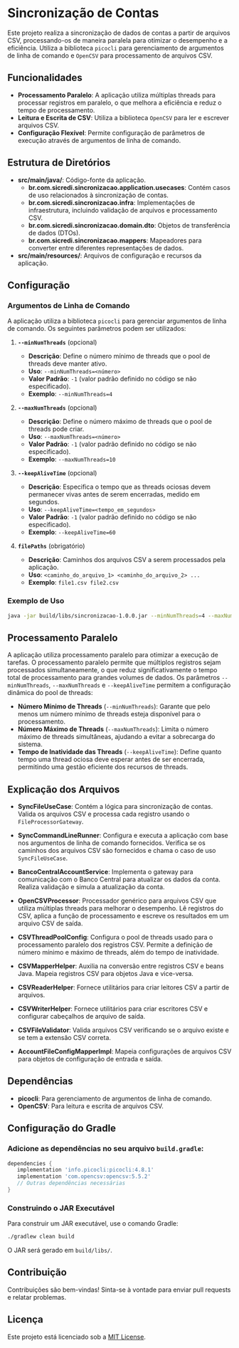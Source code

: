 # Sincronização de Contas

Este projeto realiza a sincronização de dados de contas a partir de arquivos CSV, processando-os de maneira paralela para otimizar o desempenho e a eficiência. Utiliza a biblioteca `picocli` para gerenciamento de argumentos de linha de comando e `OpenCSV` para processamento de arquivos CSV.

## Funcionalidades

- **Processamento Paralelo**: A aplicação utiliza múltiplas threads para processar registros em paralelo, o que melhora a eficiência e reduz o tempo de processamento.
- **Leitura e Escrita de CSV**: Utiliza a biblioteca `OpenCSV` para ler e escrever arquivos CSV.
- **Configuração Flexível**: Permite configuração de parâmetros de execução através de argumentos de linha de comando.

## Estrutura de Diretórios

- **src/main/java/**: Código-fonte da aplicação.
   - **br.com.sicredi.sincronizacao.application.usecases**: Contém casos de uso relacionados à sincronização de contas.
   - **br.com.sicredi.sincronizacao.infra**: Implementações de infraestrutura, incluindo validação de arquivos e processamento CSV.
   - **br.com.sicredi.sincronizacao.domain.dto**: Objetos de transferência de dados (DTOs).
   - **br.com.sicredi.sincronizacao.mappers**: Mapeadores para converter entre diferentes representações de dados.
- **src/main/resources/**: Arquivos de configuração e recursos da aplicação.

## Configuração

### Argumentos de Linha de Comando

A aplicação utiliza a biblioteca `picocli` para gerenciar argumentos de linha de comando. Os seguintes parâmetros podem ser utilizados:

1. **`--minNumThreads`** (opcional)
   - **Descrição**: Define o número mínimo de threads que o pool de threads deve manter ativo.
   - **Uso**: `--minNumThreads=<número>`
   - **Valor Padrão**: `-1` (valor padrão definido no código se não especificado).
   - **Exemplo**: `--minNumThreads=4`

2. **`--maxNumThreads`** (opcional)
   - **Descrição**: Define o número máximo de threads que o pool de threads pode criar.
   - **Uso**: `--maxNumThreads=<número>`
   - **Valor Padrão**: `-1` (valor padrão definido no código se não especificado).
   - **Exemplo**: `--maxNumThreads=10`

3. **`--keepAliveTime`** (opcional)
   - **Descrição**: Especifica o tempo que as threads ociosas devem permanecer vivas antes de serem encerradas, medido em segundos.
   - **Uso**: `--keepAliveTime=<tempo_em_segundos>`
   - **Valor Padrão**: `-1` (valor padrão definido no código se não especificado).
   - **Exemplo**: `--keepAliveTime=60`

4. **`filePaths`** (obrigatório)
   - **Descrição**: Caminhos dos arquivos CSV a serem processados pela aplicação.
   - **Uso**: `<caminho_do_arquivo_1> <caminho_do_arquivo_2> ...`
   - **Exemplo**: `file1.csv file2.csv`

### Exemplo de Uso

```bash
java -jar build/libs/sincronizacao-1.0.0.jar --minNumThreads=4 --maxNumThreads=10 --keepAliveTime=60 file1.csv file2.csv
```

## Processamento Paralelo

A aplicação utiliza processamento paralelo para otimizar a execução de tarefas. O processamento paralelo permite que múltiplos registros sejam processados simultaneamente, o que reduz significativamente o tempo total de processamento para grandes volumes de dados. Os parâmetros `--minNumThreads`, `--maxNumThreads` e `--keepAliveTime` permitem a configuração dinâmica do pool de threads:

- **Número Mínimo de Threads** (`--minNumThreads`): Garante que pelo menos um número mínimo de threads esteja disponível para o processamento.
- **Número Máximo de Threads** (`--maxNumThreads`): Limita o número máximo de threads simultâneas, ajudando a evitar a sobrecarga do sistema.
- **Tempo de Inatividade das Threads** (`--keepAliveTime`): Define quanto tempo uma thread ociosa deve esperar antes de ser encerrada, permitindo uma gestão eficiente dos recursos de threads.

## Explicação dos Arquivos

- **SyncFileUseCase**: Contém a lógica para sincronização de contas. Valida os arquivos CSV e processa cada registro usando o `FileProcessorGateway`.

- **SyncCommandLineRunner**: Configura e executa a aplicação com base nos argumentos de linha de comando fornecidos. Verifica se os caminhos dos arquivos CSV são fornecidos e chama o caso de uso `SyncFileUseCase`.

- **BancoCentralAccountService**: Implementa o gateway para comunicação com o Banco Central para atualizar os dados da conta. Realiza validação e simula a atualização da conta.

- **OpenCSVProcessor**: Processador genérico para arquivos CSV que utiliza múltiplas threads para melhorar o desempenho. Lê registros do CSV, aplica a função de processamento e escreve os resultados em um arquivo CSV de saída.

- **CSVThreadPoolConfig**: Configura o pool de threads usado para o processamento paralelo dos registros CSV. Permite a definição de número mínimo e máximo de threads, além do tempo de inatividade.

- **CSVMapperHelper**: Auxilia na conversão entre registros CSV e beans Java. Mapeia registros CSV para objetos Java e vice-versa.

- **CSVReaderHelper**: Fornece utilitários para criar leitores CSV a partir de arquivos.

- **CSVWriterHelper**: Fornece utilitários para criar escritores CSV e configurar cabeçalhos de arquivo de saída.

- **CSVFileValidator**: Valida arquivos CSV verificando se o arquivo existe e se tem a extensão CSV correta.

- **AccountFileConfigMapperImpl**: Mapeia configurações de arquivos CSV para objetos de configuração de entrada e saída.

## Dependências

- **picocli**: Para gerenciamento de argumentos de linha de comando.
- **OpenCSV**: Para leitura e escrita de arquivos CSV.

## Configuração do Gradle

### Adicione as dependências no seu arquivo `build.gradle`:

```groovy
dependencies {
   implementation 'info.picocli:picocli:4.8.1'
   implementation 'com.opencsv:opencsv:5.5.2'
   // Outras dependências necessárias
}
```

### Construindo o JAR Executável

Para construir um JAR executável, use o comando Gradle:

```bash
./gradlew clean build
```

O JAR será gerado em `build/libs/`.

## Contribuição

Contribuições são bem-vindas! Sinta-se à vontade para enviar pull requests e relatar problemas.

## Licença

Este projeto está licenciado sob a [MIT License](LICENSE).
